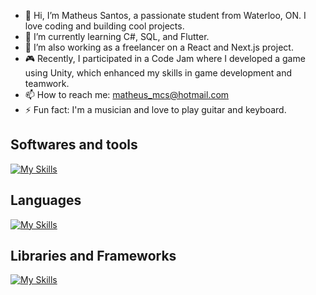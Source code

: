 - 👋 Hi, I’m Matheus Santos, a passionate student from Waterloo, ON. I love coding and building cool projects.
- 🌱 I’m currently learning C#, SQL, and Flutter.
- 💼 I’m also working as a freelancer on a React and Next.js project.
- 🎮 Recently, I participated in a Code Jam where I developed a game using Unity, which enhanced my skills in game development and teamwork.
- 📫 How to reach me: matheus_mcs@hotmail.com
- ⚡ Fun fact: I'm a musician and love to play guitar and keyboard.

## Softwares and tools
[![My Skills](https://skillicons.dev/icons?i=git,github,visualstudio,vscode,nodejs,mongodb,mysql,sqlite,flutter,unity)](https://skillicons.dev)

## Languages
[![My Skills](https://skillicons.dev/icons?i=c,cs,js,html,css,dart)](https://skillicons.dev)

## Libraries and Frameworks
[![My Skills](https://skillicons.dev/icons?i=dotnet,bootstrap,tailwind,react)](https://skillicons.dev)

<!---
MatheusCarvalho2023/MatheusCarvalho2023 is a ✨ special ✨ repository because its `README.md` (this file) appears on your GitHub profile.
You can click the Preview link to take a look at your changes.
--->
